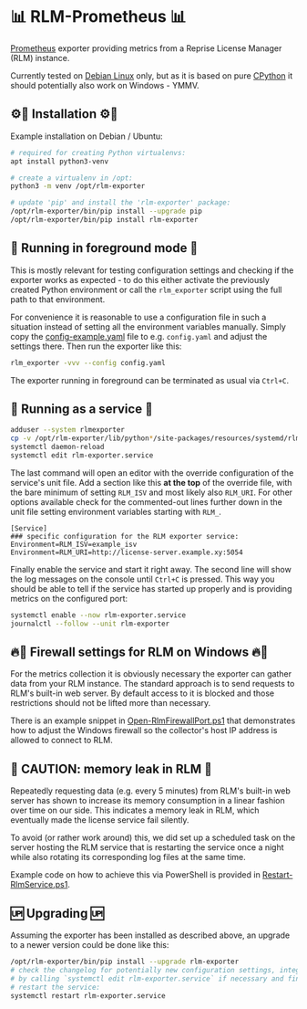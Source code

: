 # 📊 RLM-Prometheus 📊

[Prometheus][1] exporter providing metrics from a Reprise License Manager (RLM)
instance.

Currently tested on [Debian Linux][4] only, but as it is based on pure
[CPython][5] it should potentially also work on Windows - YMMV.

## ⚙🔧 Installation ⚙🔧

Example installation on Debian / Ubuntu:

```bash
# required for creating Python virtualenvs:
apt install python3-venv

# create a virtualenv in /opt:
python3 -m venv /opt/rlm-exporter

# update 'pip' and install the 'rlm-exporter' package:
/opt/rlm-exporter/bin/pip install --upgrade pip
/opt/rlm-exporter/bin/pip install rlm-exporter
```

## 🏃 Running in foreground mode 🏃

This is mostly relevant for testing configuration settings and checking if the
exporter works as expected - to do this either activate the previously created
Python environment or call the `rlm_exporter` script using the full path to that
environment.

For convenience it is reasonable to use a configuration file in such a situation
instead of setting all the environment variables manually. Simply copy the
[config-example.yaml][3] file to e.g. `config.yaml` and adjust the settings
there. Then run the exporter like this:

```bash
rlm_exporter -vvv --config config.yaml
```

The exporter running in foreground can be terminated as usual via `Ctrl+C`.

## 👟 Running as a service 👟

```bash
adduser --system rlmexporter
cp -v /opt/rlm-exporter/lib/python*/site-packages/resources/systemd/rlm-exporter.service  /etc/systemd/system/
systemctl daemon-reload
systemctl edit rlm-exporter.service
```

The last command will open an editor with the override configuration of the
service's unit file. Add a section like this **at the top** of the override
file, with the bare minimum of setting `RLM_ISV` and most likely also `RLM_URI`.
For other options available check for the commented-out lines further down in
the unit file setting environment variables starting with `RLM_`.

```text
[Service]
### specific configuration for the RLM exporter service:
Environment=RLM_ISV=example_isv
Environment=RLM_URI=http://license-server.example.xy:5054
```

Finally enable the service and start it right away. The second line will show
the log messages on the console until `Ctrl+C` is pressed. This way you should
be able to tell if the service has started up properly and is providing metrics
on the configured port:

```bash
systemctl enable --now rlm-exporter.service
journalctl --follow --unit rlm-exporter
```

## 🔥🧱 Firewall settings for RLM on Windows 🔥🧱

For the metrics collection it is obviously necessary the exporter can gather
data from your RLM instance. The standard approach is to send requests to RLM's
built-in web server. By default access to it is blocked and those restrictions
should not be lifted more than necessary.

There is an example snippet in [Open-RlmFirewallPort.ps1][2] that demonstrates
how to adjust the Windows firewall so the collector's host IP address is allowed
to connect to RLM.

## 👾 CAUTION: memory leak in RLM 👾

Repeatedly requesting data (e.g. every 5 minutes) from RLM's built-in web server
has shown to increase its memory consumption in a linear fashion over time on
our side. This indicates a memory leak in RLM, which eventually made the license
service fail silently.

To avoid (or rather work around) this, we did set up a scheduled task on the
server hosting the RLM service that is restarting the service once a night while
also rotating its corresponding log files at the same time.

Example code on how to achieve this via PowerShell is provided in
[Restart-RlmService.ps1][6].

## 🆙 Upgrading 🆙

Assuming the exporter has been installed as described above, an upgrade to a
newer version could be done like this:

```bash
/opt/rlm-exporter/bin/pip install --upgrade rlm-exporter
# check the changelog for potentially new configuration settings, integrate them
# by calling `systemctl edit rlm-exporter.service` if necessary and finally
# restart the service:
systemctl restart rlm-exporter.service
```

[1]: https://prometheus.io/
[2]: resources/powershell/Open-RlmFirewallPort.ps1
[3]: resources/config-example.yaml
[4]: https://debian.org/
[5]: https://github.com/python/cpython
[6]: resources/powershell/Restart-RlmService.ps1